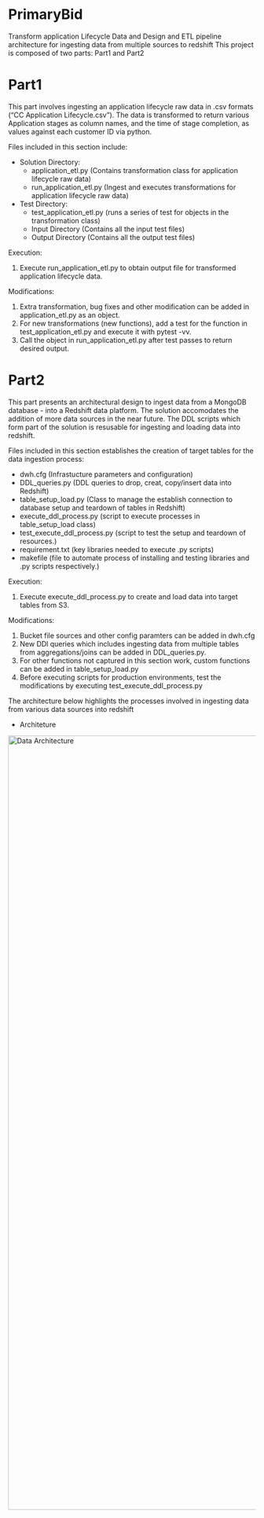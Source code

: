 # PrimaryBid
Transform application Lifecycle Data and Design and ETL pipeline architecture for ingesting data from multiple sources to redshift
This project is composed of two parts: Part1 and Part2

# Part1
This part involves ingesting an application lifecycle raw data in .csv formats (“CC Application Lifecycle.csv”).
The data is transformed to return various Application stages as column names, and the time of stage completion, as values against each customer ID via python.

Files included in this section include:
- Solution Directory:
  - application_etl.py (Contains transformation class for application lifecycle raw data)
  - run_application_etl.py (Ingest and executes transformations for application lifecycle raw data)
- Test Directory:
  - test_application_etl.py (runs a series of test for objects in the transformation class)
  - Input Directory (Contains all the input test files)
  - Output Directory (Contains all the output test files)

Execution:
1. Execute run_application_etl.py to obtain output file for transformed application lifecycle data.

Modifications:
1. Extra transformation, bug fixes and other modification can be added in application_etl.py as an object. 
2. For new transformations (new functions), add a test for the function in test_application_etl.py and execute it with pytest -vv.
3. Call the object in run_application_etl.py after test passes to return desired output.

# Part2
This part presents an architectural design to ingest data from a MongoDB database - into a Redshift data platform. The solution accomodates the addition of more data sources in the near future. The DDL scripts which form part of the solution is resusable for ingesting and loading data into redshift.

Files included in this section establishes the creation of target tables for the data ingestion process:
- dwh.cfg (Infrastucture parameters and configuration)
- DDL_queries.py (DDL queries to drop, creat, copy/insert data into Redshift)
- table_setup_load.py (Class to manage the establish connection to database setup and teardown of tables in Redshift)
- execute_ddl_process.py (script to execute processes in table_setup_load class)
- test_execute_ddl_process.py (script to test the setup and teardown of resources.)
- requirement.txt (key libraries needed to execute .py scripts)
- makefile (file to automate process of installing and testing libraries and .py scripts respectively.)

Execution:
1. Execute execute_ddl_process.py to create and load data into target tables from S3.

Modifications:
1. Bucket file sources and other config paramters can be added in dwh.cfg
2. New DDl queries which includes ingesting data from multiple tables from aggregations/joins can be added in DDL_queries.py.
3. For other functions not captured in this section work, custom functions can be added in table_setup_load.py
4. Before executing scripts for production environments, test the modifications by executing test_execute_ddl_process.py

The architecture below highlights the processes involved in ingesting data from various data sources into redshift

- Architeture
<img width="1575" alt="Data Architecture" src="https://user-images.githubusercontent.com/24667667/150010563-da2914b6-4246-4fce-9645-58bd9134d87b.png">
